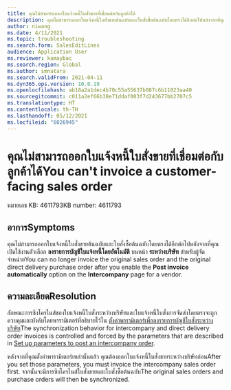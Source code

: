 ```yaml
---
title: คุณไม่สามารถออกใบแจ้งหนี้ใบสั่งขายที่เชื่อมต่อกับลูกค้าได้
description: คุณไม่สามารถออกใบแจ้งหนี้ใบสั่งขายต้นฉบับและใบสั่งซื้อต้นฉบับโดยตรงได้อีกต่อไปหลังจากที่คุณเปิดใช้งานตัวเลือกลงรายการบัญชีใบแจ้งหนี้โดยอัตโนมัติ
author: niwang
ms.date: 4/11/2021
ms.topic: troubleshooting
ms.search.form: SalesEditLines
audience: Application User
ms.reviewer: kamaybac
ms.search.region: Global
ms.author: smnatara
ms.search.validFrom: 2021-04-11
ms.dyn365.ops.version: 10.0.19
ms.openlocfilehash: ab18a2a1dec4b70c55a55637b087c6b11023aa40
ms.sourcegitcommit: c011a2ef66b38e71ddaf003f7d243677bb2707c5
ms.translationtype: HT
ms.contentlocale: th-TH
ms.lasthandoff: 05/12/2021
ms.locfileid: "6026945"
---
```

# <a name="you-cant-invoice-a-customer-facing-sales-order"></a><span data-ttu-id="71412-103">คุณไม่สามารถออกใบแจ้งหนี้ใบสั่งขายที่เชื่อมต่อกับลูกค้าได้</span><span class="sxs-lookup"><span data-stu-id="71412-103">You can't invoice a customer-facing sales order</span></span>

<span data-ttu-id="71412-104">หมายเลข KB: 4611793</span><span class="sxs-lookup"><span data-stu-id="71412-104">KB number: 4611793</span></span>

## <a name="symptoms"></a><span data-ttu-id="71412-105">อาการ</span><span class="sxs-lookup"><span data-stu-id="71412-105">Symptoms</span></span>

<span data-ttu-id="71412-106">คุณไม่สามารถออกใบแจ้งหนี้ใบสั่งขายต้นฉบับและใบสั่งซื้อต้นฉบับโดยตรงได้อีกต่อไปหลังจากที่คุณเปิดใช้งานตัวเลือก  **ลงรายการบัญชีใบแจ้งหนี้โดยอัตโนมัติ** บนหน้า **ระหว่างบริษัท** สำหรับผู้จัดจำหน่าย</span><span class="sxs-lookup"><span data-stu-id="71412-106">You can no longer invoice the original sales order and the original direct delivery purchase order after you enable the **Post invoice automatically** option on the **Intercompany** page for a vendor.</span></span>

## <a name="resolution"></a><span data-ttu-id="71412-107">ความละเอียด</span><span class="sxs-lookup"><span data-stu-id="71412-107">Resolution</span></span>

<span data-ttu-id="71412-108">ลักษณะการซิงโครไนส์ของใบแจ้งหนี้ใบสั่งระหว่างบริษัทและใบแจ้งหนี้ใบสั่งการจัดส่งโดยตรงจะถูกควบคุมและบังคับโดยพารามิเตอร์ที่อธิบายไว้ใน [ตั้งค่าพารามิเตอร์เพื่อลงรายการบัญชีใบสั่งระหว่างบริษัท](/dynamicsax-2012/appuser-itpro/set-up-parameters-to-post-an-intercompany-order)</span><span class="sxs-lookup"><span data-stu-id="71412-108">The synchronization behavior for intercompany and direct delivery order invoices is controlled and forced by the parameters that are described in [Set up parameters to post an intercompany order](/dynamicsax-2012/appuser-itpro/set-up-parameters-to-post-an-intercompany-order).</span></span>

<span data-ttu-id="71412-109">หลังจากที่คุณตั้งค่าพารามิเตอร์เหล่านั้นแล้ว คุณต้องออกใบแจ้งหนี้ใบสั่งขายระหว่างบริษัทก่อน</span><span class="sxs-lookup"><span data-stu-id="71412-109">After you set those parameters, you must invoice the intercompany sales order first.</span></span> <span data-ttu-id="71412-110">จากนั้นจะมีการซิงโครไนส์ใบสั่งขายและใบสั่งซื้อต้นฉบับ</span><span class="sxs-lookup"><span data-stu-id="71412-110">The original sales orders and purchase orders will then be synchronized.</span></span>
